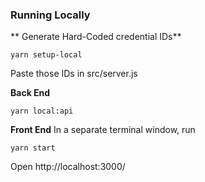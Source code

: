### Running Locally

** Generate Hard-Coded credential IDs**
```
yarn setup-local
```
Paste those IDs in src/server.js

**Back End**
```
yarn local:api
```

**Front End**
In a separate terminal window, run
```
yarn start
```
Open http://localhost:3000/